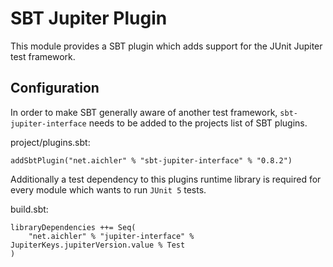 # SBT Jupiter Plugin

This module provides a SBT plugin which adds support for the JUnit Jupiter test framework.

## Configuration

In order to make SBT generally aware of another test framework, `sbt-jupiter-interface` needs to be added to the projects list of SBT plugins.

project/plugins.sbt:
```
addSbtPlugin("net.aichler" % "sbt-jupiter-interface" % "0.8.2")
```

Additionally a test dependency to this plugins runtime library is required for every module which wants to run `JUnit 5` tests.

build.sbt:
```
libraryDependencies ++= Seq(
    "net.aichler" % "jupiter-interface" % JupiterKeys.jupiterVersion.value % Test
)
```
